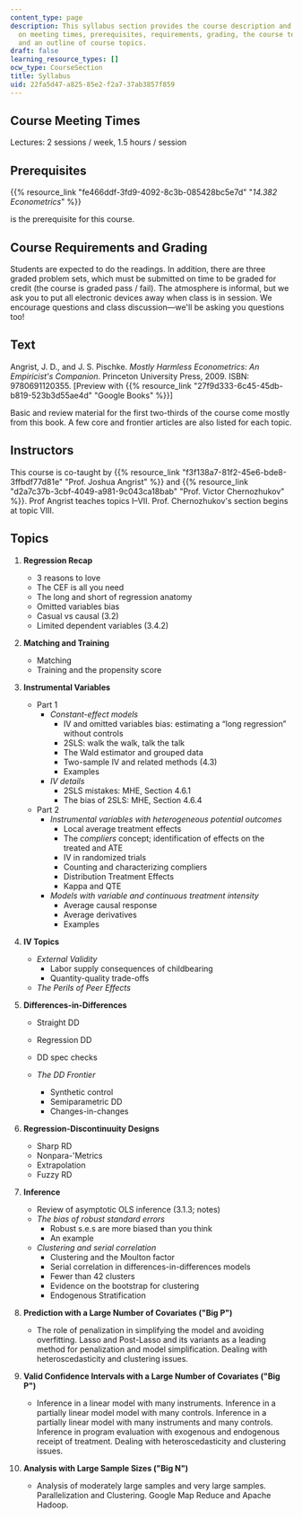 ```yaml
---
content_type: page
description: This syllabus section provides the course description and information
  on meeting times, prerequisites, requirements, grading, the course text, instructors,
  and an outline of course topics.
draft: false
learning_resource_types: []
ocw_type: CourseSection
title: Syllabus
uid: 22fa5d47-a825-85e2-f2a7-37ab3857f859
---
```

## Course Meeting Times

Lectures: 2 sessions / week, 1.5 hours / session

## Prerequisites

{{% resource_link "fe466ddf-3fd9-4092-8c3b-085428bc5e7d" "_14.382 Econometrics_" %}} 

is the prerequisite for this course.

## Course Requirements and Grading

Students are expected to do the readings. In addition, there are three graded problem sets, which must be submitted on time to be graded for credit (the course is graded pass / fail). The atmosphere is informal, but we ask you to put all electronic devices away when class is in session. We encourage questions and class discussion—we'll be asking you questions too!

## Text

Angrist, J. D., and J. S. Pischke. _Mostly Harmless Econometrics: An Empiricist's Companion_. Princeton University Press, 2009. ISBN: 9780691120355. \[Preview with {{% resource_link "27f9d333-6c45-45db-b819-523b3d55ae4d" "Google Books" %}}\]

Basic and review material for the first two-thirds of the course come mostly from this book. A few core and frontier articles are also listed for each topic.

## Instructors

This course is co-taught by {{% resource_link "f3f138a7-81f2-45e6-bde8-3ffbdf77d81e" "Prof. Joshua Angrist" %}} and {{% resource_link "d2a7c37b-3cbf-4049-a981-9c043ca18bab" "Prof. Victor Chernozhukov" %}}. Prof Angrist teaches topics I–VII. Prof. Chernozhukov's section begins at topic VIII.

## Topics

1. **Regression Recap**    
      
    - 3 reasons to love
    - The CEF is all you need
    - The long and short of regression anatomy
    - Omitted variables bias
    - Casual vs causal (3.2)
    - Limited dependent variables (3.4.2)
2. **Matching and Training**    
      
    - Matching
    - Training and the propensity score
3. **Instrumental Variables**    
      
    - Part 1
        - _Constant-effect models_
            - IV and omitted variables bias: estimating a “long regression” without controls
            - 2SLS: walk the walk, talk the talk
            - The Wald estimator and grouped data
            - Two-sample IV and related methods (4.3)
            - Examples
        - _IV details_
            - 2SLS mistakes: MHE, Section 4.6.1
            - The bias of 2SLS: MHE, Section 4.6.4
    - Part 2
        - _Instrumental variables with heterogeneous potential outcomes_
            - Local average treatment effects
            - The _compliers_ concept; identification of effects on the treated and ATE
            - IV in randomized trials
            - Counting and characterizing compliers
            - Distribution Treatment Effects
            - Kappa and QTE
        - _Models with variable and continuous treatment intensity_
            - Average causal response
            - Average derivatives
            - Examples
4. **IV Topics**    
      
    - _External Validity_
        - Labor supply consequences of childbearing
        - Quantity-quality trade-offs
    - _The Perils of Peer Effects_
5. **Differences-in-Differences**    
      
    - Straight DD
    - Regression DD
    - DD spec checks
    - _The DD Frontier_    
          
        - Synthetic control
        - Semiparametric DD
        - Changes-in-changes
6. **Regression-Discontinuuity Designs**    
      
    - Sharp RD
    - Nonpara-'Metrics
    - Extrapolation
    - Fuzzy RD
7. **Inference**    
      
    - Review of asymptotic OLS inference (3.1.3; notes)
    - _The bias of robust standard errors_
        - Robust s.e.s are more biased than you think
        - An example
    - _Clustering and serial correlation_
        - Clustering and the Moulton factor
        - Serial correlation in differences-in-differences models
        - Fewer than 42 clusters
        - Evidence on the bootstrap for clustering
        - Endogenous Stratification
8. **Prediction with a Large Number of Covariates ("Big P")**    
      
    - The role of penalization in simplifying the model and avoiding overfitting. Lasso and Post-Lasso and its variants as a leading method for penalization and model simplification. Dealing with heteroscedasticity and clustering issues.
9. **Valid Confidence Intervals with a Large Number of Covariates ("Big P")**    
      
    - Inference in a linear model with many instruments. Inference in a partially linear model model with many controls. Inference in a partially linear model with many instruments and many controls. Inference in program evaluation with exogenous and endogenous receipt of treatment. Dealing with heteroscedasticity and clustering issues.
10. **Analysis with Large Sample Sizes ("Big N")**    
      
    - Analysis of moderately large samples and very large samples. Parallelization and Clustering. Google Map Reduce and Apache Hadoop.